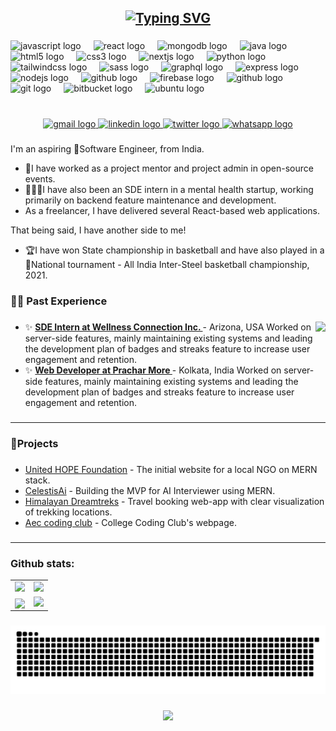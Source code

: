 <h2 align="center"><a href="https://git.io/typing-svg"><img src="https://readme-typing-svg.herokuapp.com?font=Fira+Code&weight=600&size=24&duration=1500&pause=800&color=30ADF7FF&background=FF002D00&center=true&multiline=false&random=false&width=450&height=50&lines=Hi+%F0%9F%91%8B!+I+am+Debdeep;a+CS+undergrad+from+India;a+competitive+Basketball+player" alt="Typing SVG" /></a></h2>

###

<div align="left">
  <img src="https://cdn.jsdelivr.net/gh/devicons/devicon/icons/javascript/javascript-original.svg" height="30" alt="javascript logo"  />
  <img width="12" />
  <img src="https://cdn.jsdelivr.net/gh/devicons/devicon/icons/react/react-original.svg" height="30" alt="react logo"  />
  <img width="12" />
  <img src="https://cdn.jsdelivr.net/gh/devicons/devicon/icons/mongodb/mongodb-original.svg" height="30" alt="mongodb logo"  />
  <img width="12" />
  <img src="https://skillicons.dev/icons?i=java" height="30" alt="java logo"  />
  <img width="12" />
  <img src="https://cdn.jsdelivr.net/gh/devicons/devicon/icons/html5/html5-original.svg" height="30" alt="html5 logo"  />
  <img width="12" />
  <img src="https://cdn.jsdelivr.net/gh/devicons/devicon/icons/css3/css3-original.svg" height="30" alt="css3 logo"  />
  <img width="12" />
  <img src="https://cdn.jsdelivr.net/gh/devicons/devicon/icons/nextjs/nextjs-original.svg" height="30" alt="nextjs logo"  />
  <img width="12" />
  <img src="https://cdn.jsdelivr.net/gh/devicons/devicon/icons/python/python-original.svg" height="30" alt="python logo"  />
  <img width="12" />
  <img src="https://skillicons.dev/icons?i=tailwind" height="30" alt="tailwindcss logo"  />
  <img width="12" />
  <img src="https://cdn.simpleicons.org/sass/CC6699" height="30" alt="sass logo"  />
  <img width="12" />
  <img src="https://skillicons.dev/icons?i=graphql" height="30" alt="graphql logo"  />
  <img width="12" />
  <img src="https://img.shields.io/badge/Express-000000?logo=express&logoColor=white&style=for-the-badge" height="30" alt="express logo"  />
  <img width="12" />
  <img src="https://skillicons.dev/icons?i=nodejs" height="30" alt="nodejs logo"  />
  <img width="12" />
  <img src="https://cdn.jsdelivr.net/gh/devicons/devicon/icons/php/php-original.svg" height="30" alt="github logo"  />
  <img width="12" />
  <img src="https://cdn.jsdelivr.net/gh/devicons/devicon/icons/firebase/firebase-plain.svg" height="30" alt="firebase logo"  />
  <img width="12" />
  <img src="https://skillicons.dev/icons?i=github" height="30" alt="github logo"  />
  <img width="12" />
  <img src="https://cdn.jsdelivr.net/gh/devicons/devicon/icons/git/git-original.svg" height="30" alt="git logo"  />
  <img width="12" />
  <img src="https://cdn.jsdelivr.net/gh/devicons/devicon/icons/bitbucket/bitbucket-original.svg" height="30" alt="bitbucket logo"  />
  <img width="12" />
  <img src="https://cdn.simpleicons.org/ubuntu/E95420" height="30" alt="ubuntu logo"  />
</div>

###

<br clear="both">

<div align="center">
  <a href="deb.baner.1@gmail.com" target="_blank">
    <img src="https://img.shields.io/static/v1?message=EMAIL&logo=gmail&label=&color=D14836&logoColor=white&labelColor=&style=flat" height="30" alt="gmail logo"  />
  </a>
  <a href="http://linkedin.com/in/debdeep-banerjee-04b39b220/" target="_blank">
    <img src="https://img.shields.io/static/v1?message=Linkedin&logo=linkedin&label=&color=0077B5&logoColor=white&labelColor=&style=flat" height="30" alt="linkedin logo"  />
  </a>
  <a href="https://twitter.com/Debdeepstwt" target="_blank">
    <img src="https://img.shields.io/static/v1?message=Twitter&logo=twitter&label=&color=1DA1F2&logoColor=white&labelColor=&style=flat" height="30" alt="twitter logo"  />
  </a>
  <a href="https://wa.me/9064488418" target="_blank">
    <img src="https://img.shields.io/static/v1?message=Whatsapp&logo=whatsapp&label=&color=25D366&logoColor=white&labelColor=&style=flat" height="30" alt="whatsapp logo"  />
  </a>
</div>

###

I'm an aspiring 🚀Software Engineer, from India.
  - 🎯I have worked as a project mentor and project admin in open-source events. 
  - 👨🏻‍💻I have also been an SDE intern in a mental health startup, working primarily on backend feature maintenance and development.
  - As a freelancer, I have delivered several React-based web applications.

That being said, I have another side to me! 
  - 🏆I have won State championship in basketball and have also played in a<br>🏀National tournament - All India Inter-Steel basketball championship, 2021.

###

<h3 align="left">👨‍💻 Past Experience</h3>

###

<img align="right" height="160" src="https://i.ibb.co/k3qQCMf/fce67c3f16fe8b8709214679f3f0fe43eb265038-1.gif"  />

###
  - ✨ <strong> <ins> SDE Intern at Wellness Connection Inc. </ins> </strong> - Arizona, USA
    Worked on server-side features, mainly maintaining existing systems and leading the development plan of
    badges and streaks feature to increase user engagement and retention.
  - ✨ <strong> <ins> Web Developer at Prachar More </ins> </strong> - Kolkata, India
    Worked on server-side features, mainly maintaining existing systems and leading the development plan of
    badges and streaks feature to increase user engagement and retention.
###
<hr/>
<h3 align="left">🚀Projects</h3>

###

  - <a href='https://uhfindia.org/'>United HOPE Foundation</a> - The initial website for a local NGO on MERN stack.
  - <a href='https://github.com/SECTOR-51/Celestis.Ai/'>CelestisAi</a> - Building the MVP for AI Interviewer using MERN.
  - <a href='https://himalayandreamtreks.in/'>Himalayan Dreamtreks</a> - Travel booking web-app with clear visualization of trekking locations.
  - <a href='https://testaeccc.web.app/'>Aec coding club</a> - College Coding Club's webpage.
###
<hr/>
<!-- Github Stats --> 

### Github stats:
<table>
  <tr>
    <td>
      <img src="http://github-profile-summary-cards.vercel.app/api/cards/profile-details?username=Debdeep1&theme=gruvbox"/>
    </td>
     <td>
      <img src="http://github-profile-summary-cards.vercel.app/api/cards/most-commit-language?username=Debdeep1&theme=gruvbox"/>
    </td>
  </tr>
  
  <tr>
      <td>
        <img align="center" src="https://github-readme-streak-stats.herokuapp.com/?user=Debdeep1&theme=gruvbox" />
<!--   <img src="https://github-readme-stats.vercel.app/api?username=soumali28&include_all_commits=true&count_private=true&show_icons=true&line_height=20&theme=tokyonight" /> -->
    </td>
    <td>
       <img src="https://github-readme-stats.vercel.app/api/top-langs?username=Debdeep1&show_icons=true&locale=en&layout=compact&theme=gruvbox"/>
    </td>
  </tr>
  
</table>

###
<img src="https://raw.githubusercontent.com/Debdeep1/Debdeep1/output/snake.svg" alt="Snake animation" />

###
<div align="center">
  <img  src="https://profile-counter.glitch.me/Debdeep1/count.svg?"  />
</div>

###
